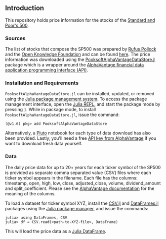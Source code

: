 ## Introduction
This repository holds price information for the stocks of the [Standard and Poor's 500](https://en.wikipedia.org/wiki/S%26P_500).

### Sources
The list of stocks that compose the SP500 was prepared by [Rufus
Pollock][rp] and the [Open Knowledge Foundation][okfn] and can be found [here][spgithub]. The price information was downloaded using the [PooksoftAlphaVantageDataStore.jl](https://github.com/Pooksoft/PooksoftAlphaVantageDataStore.jl.git) package which is a wrapper around the [AlphaVantage financial data application programming interface (API)](https://www.alphavantage.co). 

### Installation and Requirements
``PooksoftAlphaVantageDataStore.jl`` can be installed, updated, or removed using the [Julia package management system](https://docs.julialang.org/en/v1/stdlib/Pkg/). To access the package management interface, open the [Julia REPL](https://docs.julialang.org/en/v1/stdlib/REPL/), and start the package mode by pressing `]`.
While in package mode, to install ``PooksoftAlphaVantageDataStore.jl``, issue the command:

    (@v1.6) pkg> add PooksoftAlphaVantageDataStore

Alternatively, a [Pluto](https://github.com/fonsp/Pluto.jl) notebook for each type of data download has also been provided. Lastly, you'll need a free [API key from AlphaVantage](https://www.alphavantage.co/support/#api-key) if you want to download fresh data yourself.  

### Data
The daily price data for up to 20+ years for each ticker symbol of the SP500 is provided as separate comma separated value (CSV) files where each ticker symbol appears in the filename. Each file has the columns: timestamp, open, high, low, close, adjusted_close, volume, dividend_amount and split_coefficient. Please see the [AlphaVantage documentation](https://www.alphavantage.co/documentation/) for the meaning of the columns. 

To load a dataset for ticker symbol XYZ, install the [CSV.jl](https://github.com/JuliaData/CSV.jl) and [DataFrames.jl](https://github.com/JuliaData/DataFrames.jl) packages using the [Julia package manager](https://docs.julialang.org/en/v1/stdlib/Pkg/), and issue the commands:

    julia> using DataFrames, CSV
    julia> df = CSV.read(<path-to-XYZ-file>, DataFrame)

This will load the price data as a [Julia DataFrame](https://dataframes.juliadata.org/stable/).

[pddl]: http://opendatacommons.org/licenses/pddl/1.0/
[rp]: http://rufuspollock.com/
[okfn]: http://okfn.org/
[spgithub]: https://github.com/datasets/s-and-p-500-companies